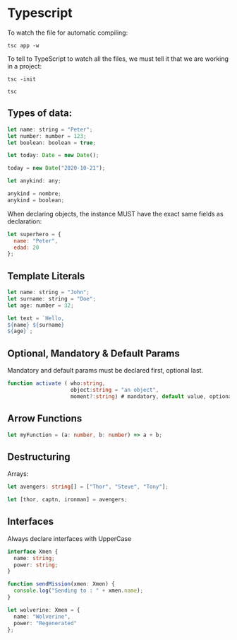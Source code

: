 # Typescript

To watch the file for automatic compiling:

`tsc app -w`

To tell to TypeScript to watch all the files, we must tell it that we are working in a project:

`tsc -init`

`tsc`

## Types of data:

```javascript
let name: string = "Peter";
let number: number = 123;
let boolean: boolean = true;

let today: Date = new Date();

today = new Date("2020-10-21");

let anykind: any;

anykind = nombre;
anykind = boolean;
```

When declaring objects, the instance MUST have the exact same fields as declaration:

```javascript
let superhero = {
  name: "Peter",
  edad: 20
};
```

## Template Literals

```javascript
let name: string = "John";
let surname: string = "Doe";
let age: number = 32;

let text = `Hello,
${name} ${surname}
${age}`;
```

## Optional, Mandatory & Default Params

Mandatory and default params must be declared first, optional last.

```typescript
function activate ( who:string,
                    object:string = "an object",
                    moment?:string) # mandatory, default value, optional
```

## Arrow Functions

```typescript
let myFunction = (a: number, b: number) => a + b;
```

## Destructuring

Arrays:

```typescript
let avengers: string[] = ["Thor", "Steve", "Tony"];

let [thor, captn, ironman] = avengers;
```

## Interfaces

Always declare interfaces with UpperCase

```typescript
interface Xmen {
  name: string;
  power: string;
}

function sendMission(xmen: Xmen) {
  console.log("Sending to : " + xmen.name);
}

let wolverine: Xmen = {
  name: "Wolverine",
  power: "Regenerated"
};
```
